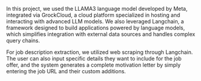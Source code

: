 In this project, we used the LLAMA3 language model developed by Meta, integrated via GrockCloud, a cloud platform specialized in hosting and interacting with advanced LLM models. We also leveraged Langchain, a framework designed to build applications powered by language models, which simplifies integration with external data sources and handles complex query chains.

For job description extraction, we utilized web scraping through Langchain. The user can also input specific details they want to include for the job offer, and the system generates a complete motivation letter by simply entering the job URL and their custom additions.